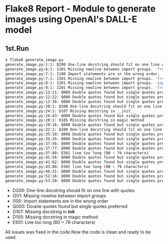 # Flake8 Report - Module to generate images using OpenAI's DALL-E model

## 1st.Run

```bash
❯ flake8 generate_image.py
generate_image.py:1:1: D200 One-line docstring should fit on one line with quotes
generate_image.py:6:1: I201 Missing newline between import groups. 'from openai import OpenAI' is identified as Third Party and 'import os' is identified as Stdlib.
generate_image.py:7:1: I100 Import statements are in the wrong order. 'from PIL import Image' should be before 'from openai import OpenAI' and in a different group.
generate_image.py:7:1: I201 Missing newline between import groups. 'from PIL import Image' is identified as Third Party and 'from openai import OpenAI' is identified as Third Party.
generate_image.py:8:1: I201 Missing newline between import groups. 'import requests' is identified as Third Party and 'from PIL import Image' is identified as Third Party.
generate_image.py:9:1: I201 Missing newline between import groups. 'from stringcolor import cs' is identified as Third Party and 'import requests' is identified as Third Party.
generate_image.py:12:11: Q000 Double quotes found but single quotes preferred
generate_image.py:12:22: Q000 Double quotes found but single quotes preferred
generate_image.py:12:36: Q000 Double quotes found but single quotes preferred
generate_image.py:20:1: D200 One-line docstring should fit on one line with quotes
generate_image.py:24:1: D107 Missing docstring in __init__
generate_image.py:24:43: Q000 Double quotes found but single quotes preferred
generate_image.py:28:1: D105 Missing docstring in magic method
generate_image.py:29:16: Q000 Double quotes found but single quotes preferred
generate_image.py:32:1: D200 One-line docstring should fit on one line with quotes
generate_image.py:35:18: Q000 Double quotes found but single quotes preferred
generate_image.py:35:35: Q000 Double quotes found but single quotes preferred
generate_image.py:37:56: Q000 Double quotes found but single quotes preferred
generate_image.py:37:77: Q000 Double quotes found but single quotes preferred
generate_image.py:37:80: E501 line too long (80 > 79 characters)
generate_image.py:41:56: Q000 Double quotes found but single quotes preferred
generate_image.py:41:62: Q000 Double quotes found but single quotes preferred
generate_image.py:43:80: E501 line too long (80 > 79 characters)
generate_image.py:46:31: Q000 Double quotes found but single quotes preferred
generate_image.py:52:16: Q000 Double quotes found but single quotes preferred
generate_image.py:53:20: Q000 Double quotes found but single quotes preferred
```

- D200: One-line docstring should fit on one line with quotes
- I201: Missing newline between import groups
- I100: Import statements are in the wrong order
- Q000: Double quotes found but single quotes preferred
- D107: Missing docstring in **init**
- D105: Missing docstring in magic method
- E501: Line too long (80 > 79 characters)

All issues was fixed in the code.Now the code is clean and ready to be used.
